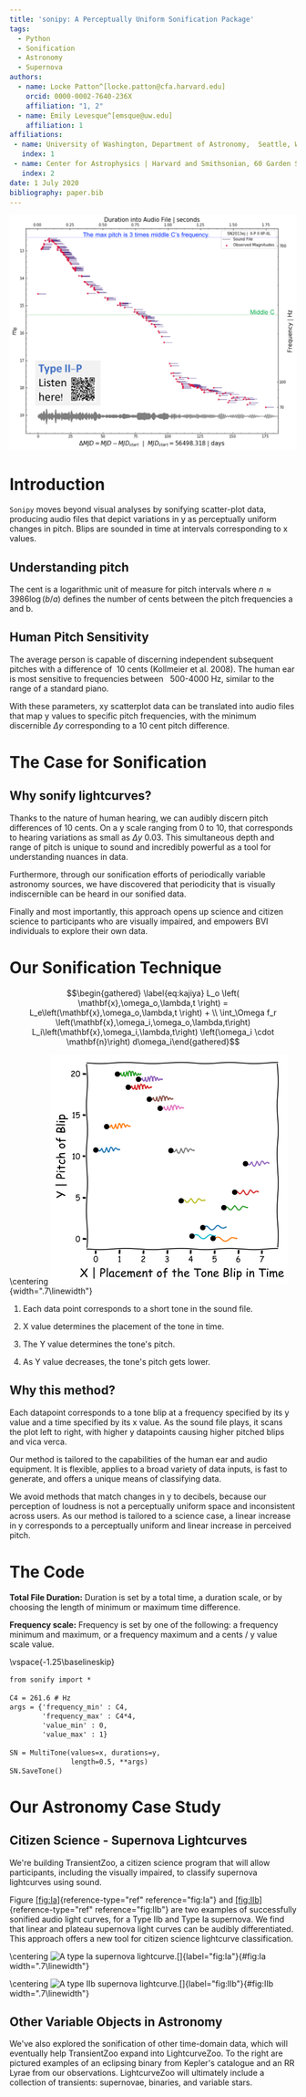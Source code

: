 ```yaml
---
title: 'sonipy: A Perceptually Uniform Sonification Package'
tags:
  - Python
  - Sonification
  - Astronomy
  - Supernova
authors:
  - name: Locke Patton^[locke.patton@cfa.harvard.edu]
    orcid: 0000-0002-7640-236X
    affiliation: "1, 2"
  - name: Emily Levesque^[emsque@uw.edu]
    affiliation: 1
affiliations:
 - name: University of Washington, Department of Astronomy,  Seattle, WA 98195 USA
   index: 1
 - name: Center for Astrophysics | Harvard and Smithsonian, 60 Garden St, Cambridge, MA 02138
   index: 2
date: 1 July 2020
bibliography: paper.bib
---
```


![Example sonification case: an exploding star's change in brightness is plotted against time. Each datapoint corresponds to a tone blip at a frequency specified by its y value and a time specified by its x value. As the sound file plays, it scans the plot left to right, with the brightest moments of the exploding star reaching pitches of 3 times middle C on the piano and the tail of the cooling supernovae remnant dropping into lower audible pitches. \label{fig:largeexample}](./images/Picture1-nobkgd.png)



Introduction
============

`Sonipy` moves beyond visual analyses by sonifying scatter-plot data,
producing audio files that depict variations in y as perceptually
uniform changes in pitch. Blips are sounded in time at intervals
corresponding to x values.

Understanding pitch
-------------------

The cent is a logarithmic unit of measure for pitch intervals where
$n \approx 3986\log(b/a)$ defines the number of cents between the pitch
frequencies a and b.

Human Pitch Sensitivity
-----------------------

The average person is capable of discerning independent subsequent
pitches with a difference of  10 cents (Kollmeier et al. 2008). The
human ear is most sensitive to frequencies between   500-4000 Hz,
similar to the range of a standard piano.

With these parameters, xy scatterplot data can be translated into audio
files that map y values to specific pitch frequencies, with the minimum
discernible $\Delta y$ corresponding to a 10 cent pitch difference.

The Case for Sonification
=========================

Why sonify lightcurves?
-----------------------

Thanks to the nature of human hearing, we can audibly discern pitch
differences of 10 cents. On a y scale ranging from 0 to 10, that
corresponds to hearing variations as small as $\Delta y~0.03$. This
simultaneous depth and range of pitch is unique to sound and incredibly
powerful as a tool for understanding nuances in data.

Furthermore, through our sonification efforts of periodically variable
astronomy sources, we have discovered that periodicity that is visually
indiscernible can be heard in our sonified data.

Finally and most importantly, this approach opens up science and citizen
science to participants who are visually impaired, and empowers BVI
individuals to explore their own data.

Our Sonification Technique
==========================

$$\begin{gathered}
\label{eq:kajiya}
L_o \left( \mathbf{x},\omega_o,\lambda,t \right) = L_e\left(\mathbf{x},\omega_o,\lambda,t \right) + \\
   \int_\Omega f_r \left(\mathbf{x},\omega_i,\omega_o,\lambda,t\right) L_i\left(\mathbf{x},\omega_i,\lambda,t\right) \left(\omega_i \cdot \mathbf{n}\right) d\omega_i\end{gathered}$$

\centering
![image](paper/images/Method1.png){width=".7\linewidth"}

1.  Each data point corresponds to a short tone in the sound file.

2.  X value determines the placement of the tone in time.

3.  The Y value determines the tone's pitch.

4.  As Y value decreases, the tone's pitch gets lower.

Why this method?
-----------------

Each datapoint corresponds to a tone blip at a frequency specified by
its y value and a time specified by its x value. As the sound file
plays, it scans the plot left to right, with higher y datapoints causing
higher pitched blips and vica verca.

Our method is tailored to the capabilities of the human ear and audio
equipment. It is flexible, applies to a broad variety of data inputs, is
fast to generate, and offers a unique means of classifying data.

We avoid methods that match changes in y to decibels, because our
perception of loudness is not a perceptually uniform space and
inconsistent across users. As our method is tailored to a science case,
a linear increase in y corresponds to a perceptually uniform and linear
increase in perceived pitch.

The Code
========

**Total File Duration:** Duration is set by a total time, a duration
scale, or by choosing the length of minimum or maximum time difference.

**Frequency scale:** Frequency is set by one of the following: a
frequency minimum and maximum, or a frequency maximum and a cents / y
value scale value.

\vspace{-1.25\baselineskip}
``` {#lst:code_direct .python language="Python" frame="lines" label="lst:code_direct" caption="A simple textured shader." basicstyle="\footnotesize"}
from sonify import *

C4 = 261.6 # Hz
args = {'frequency_min' : C4,
        'frequency_max' : C4*4,
        'value_min' : 0,
        'value_max' : 1}

SN = MultiTone(values=x, durations=y,
               length=0.5, **args)
SN.SaveTone()
```

Our Astronomy Case Study
========================

Citizen Science - Supernova Lightcurves
---------------------------------------

We're building TransientZoo, a citizen science program that will allow
participants, including the visually impaired, to classify supernova
lightcurves using sound.

Figure [\[fig:Ia\]](#fig:Ia){reference-type="ref" reference="fig:Ia"}
and [\[fig:IIb\]](#fig:IIb){reference-type="ref" reference="fig:IIb"}
are two examples of successfully sonified audio light curves, for a Type
IIb and Type Ia supernova. We find that linear and plateau supernova
light curves can be audibly differentiated. This approach offers a new
tool for citizen science lightcurve classification.

\centering
![A type Ia supernova
lightcurve.[]{label="fig:Ia"}](paper/images/Ia.png){#fig:Ia
width=".7\linewidth"}

\centering
![A type IIb supernova
lightcurve.[]{label="fig:IIb"}](paper/images/IIb.png){#fig:IIb
width=".7\linewidth"}

Other Variable Objects in Astronomy
-----------------------------------

We've also explored the sonification of other time-domain data, which
will eventually help TransientZoo expand into LightcurveZoo. To the right
are pictured examples of an eclipsing binary from Kepler's catalogue and
an RR Lyrae from our observations. LightcurveZoo will ultimately include
a collection of transients: supernovae, binaries, and variable stars.
